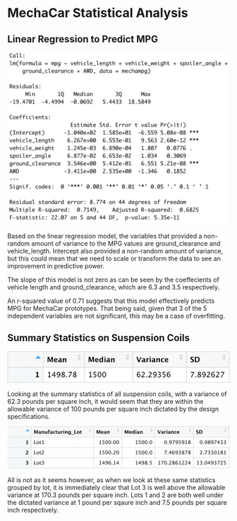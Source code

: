 # MechaCar Statistical Analysis
## Linear Regression to Predict MPG
![Linear Model](https://github.com/NickBaldassarre/MechaCar_Statistical_Analysis/blob/94651d65f3aa9b506908ef7c5d840e64f7b34773/Resources/LinearModel.png)

Based on the linear regression model, the variables that provided a non-random amount of variance to the MPG values are ground_clearance and vehicle_length. Intercept also provided a non-random amount of variance, but this could mean that we need to scale or transform the data to see an improvement in predictive power.

The slope of this model is not zero as can be seen by the coeffecients of vehicle length and ground_clearance, which are 6.3 and 3.5 respectively.

An r-squared value of 0.71 suggests that this model effectively predicts MPG for MechaCar prototypes. That being said, given that 3 of the 5 independent variables are not significant, this may be a case of overfitting.

## Summary Statistics on Suspension Coils
![Total Summary](https://github.com/NickBaldassarre/MechaCar_Statistical_Analysis/blob/a425afb9d20564c424cb0b03ca1d15ef41b1c143/Resources/TotalSummary.png)

Looking at the summary statistics of all suspension coils, with a variance of 62.3 pounds per square inch, it would seem that they are within the allowable variance of 100 pounds per square inch dictated by the design specifications.

![Lot Summary](https://github.com/NickBaldassarre/MechaCar_Statistical_Analysis/blob/9e7adedeadb88e1528555dc79b90fb9a6a14997f/Resources/LotSummary.png)

All is not as it seems however, as when we look at these same statistics grouped by lot, it is immediately clear that Lot 3 is well above the allowable variance at 170.3 pounds per square inch. Lots 1 and 2 are both well under the dictated variance at 1 pound per sqaure inch and 7.5 pounds per square inch respectively.
